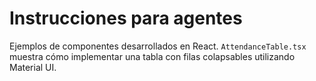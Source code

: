 # Instrucciones para agentes

Ejemplos de componentes desarrollados en React. `AttendanceTable.tsx` muestra cómo implementar una tabla con filas colapsables utilizando Material UI.
